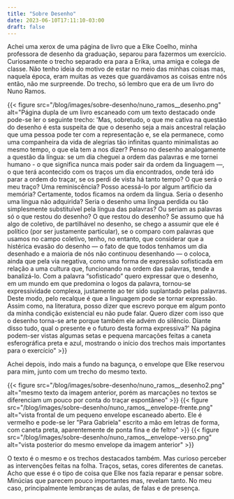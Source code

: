 ```yaml
---
title: "Sobre Desenho"
date: 2023-06-10T17:11:10-03:00
draft: false
---
```


Achei uma xerox de uma página de livro que a Elke Coelho, minha professora de desenho da graduação, separou para fazermos um exercício. Curiosamente o trecho separado era para a Erika, uma amiga e colega de classe. Não tenho ideia do motivo de estar no meio das minhas coisas mas, naquela época, eram muitas as vezes que guardávamos as coisas entre nós então, não me surpreende. Do trecho, só lembro que era de um livro do Nuno Ramos. 

{{< figure src="/blog/images/sobre-desenho/nuno_ramos__desenho.png" alt="Página dupla de um livro escaneado com um texto destacado onde pode-se ler o seguinte trecho: 'Mas, sobretudo, o que me cativa na questão do desenho é esta suspeita de que o desenho seja a mais ancestral relação que uma pessoa pode ter com a representação e, se ela permanece, como uma companheira da vida de alegrias tão infinitas quanto minimalistas ao mesmo tempo, o que ela tem a nos dizer? Penso no desenho analogamente a questão da língua: se um dia cheguei a ordem das palavras e me tornei humano - o que significa nunca mais poder sair da ordem da linguagem —, o que terá acontecido com os traços um dia encontrados, onde terá ido parar a ordem do traçar, se os perdi de vista há tanto tempo? O que será o meu traço? Uma reminiscência? Posso acessá-lo por algum artificio da memória? Certamente, todos ficamos na ordem da língua. Seria o desenho uma língua não adquirida? Seria o desenho uma língua perdida ou tão simplesmente substituível pela língua das palavras? Ou seriam as palavras só o que restou do desenho? O que restou do desenho? Se assumo que há algo de coletivo, de partilhável no desenho, se chego a assumir que ele é político (por ser justamente particular), se o comparo com palavras que usamos no campo coletivo, tenho, no entanto, que considerar que a histérica evasão do desenho — o fato de que todos tenhamos um dia desenhado e a maioria de nós não continuou desenhando — o coloca, ainda que pela via negativa, como uma forma de expressão sofisticada em relação a uma cultura que, funcionando na ordem das palavras, tende a banalizá-lo. Com a palavra “sofisticado” quero expressar que o desenho, em um mundo em que predomina o logos da palavra, tornou-se expressividade complexa, justamente ao ter sido suplantado pelas palavras. Deste modo, pelo recalque é que a linguagem pode se tornar expressão. Assim como, na literatura, posso dizer que escrevo porque em algum ponto da minha condição existencial eu não pude falar. Quero dizer com isso que o desenho torna-se arte porque também ele advém do silêncio. Diante disso tudo, qual o presente e o futuro desta forma expressiva?' Na página podem-ser vistas algumas setas e pequena marcações feitas a caneta esferográfica preta e azul, mostrando o início dos trechos mais importantes para o exercício" >}}

Achei depois, indo mais a fundo na bagunça, o envelope que Elke reservou para mim, junto com um trecho do mesmo texto.

{{< figure src="/blog/images/sobre-desenho/nuno_ramos__desenho2.png" alt="mesmo texto da imagem anterior, porém as marcações no textos se diferenciam um pouco por conta do traçar espontâneo" >}}
{{< figure src="/blog/images/sobre-desenho/nuno_ramos__envelope-frente.png" alt="vista frontal de um pequeno envelope escaneado aberto. Ele é vermelho e pode-se ler "Para Gabriela" escrito a mão em letras de forma, com caneta preta, aparentemente de ponta fina e de feltro" >}}
{{< figure src="/blog/images/sobre-desenho/nuno_ramos__envelope-verso.png" alt="vista posterior do mesmo envelope da imagem anterior" >}}

O texto é o mesmo e os trechos destacados também. Mas curioso perceber as intervenções feitas na folha. Traços, setas, cores diferentes de canetas. Acho que esse é o tipo de coisa que Elke nos fazia reparar e pensar sobre. Minúcias que parecem pouco importantes mas, revelam tanto. No meu caso, principalmente lembranças de aulas, de falas e de presença.
